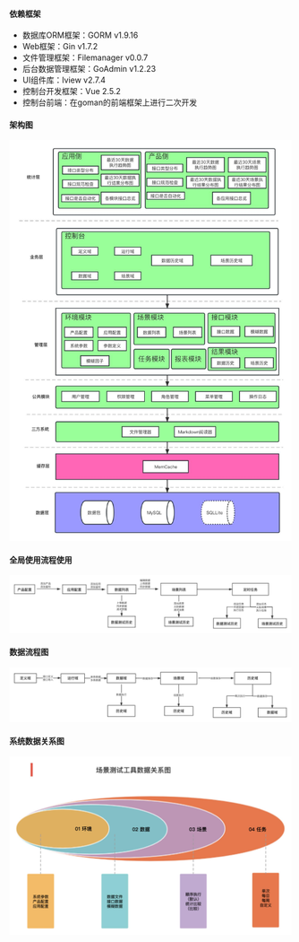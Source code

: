 #### 依赖框架
- 数据库ORM框架：GORM v1.9.16
- Web框架：Gin v1.7.2
- 文件管理框架：Filemanager v0.0.7
- 后台数据管理框架：GoAdmin  v1.2.23
- UI组件库：Iview v2.7.4
- 控制台开发框架：Vue 2.5.2
- 控制台前端：在goman的前端框架上进行二次开发

#### 架构图
<img src="../image/arch.jpg">

#### 全局使用流程使用
<img src="../image/全局使用流程图.jpg">

#### 数据流程图
<img src="../image/数据流程图.png">

#### 系统数据关系图
<img src="../image/系统数据关系图.jpg">